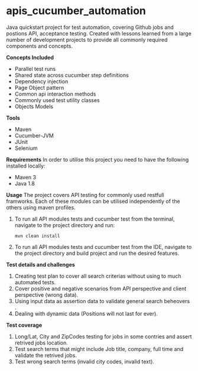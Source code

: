 # apis_cucumber_automation

Java quickstart project for test automation, covering Github jobs and postions API, acceptance testing. Created with lessons learned from a large number of development projects to provide all commonly required components and concepts. 

**Concepts Included**
* Parallel test runs
* Shared state across cucumber step definitions
* Dependency injection
* Page Object pattern
* Common api interaction methods
* Commonly used test utility classes
* Objects Models

**Tools**
* Maven
* Cucumber-JVM
* JUnit
* Selenium

**Requirements**
In order to utilise this project you need to have the following installed locally:

* Maven 3
* Java 1.8

**Usage**
The project covers API testing for commonly used restfull framworks.
Each of these modules can be utilised independently of the others using maven profiles.

1. To run all API modules tests and cucumber test from the terminal, navigate to the project directory and run:

     `mvn clean install`

2. To run all API modules tests and cucumber test from the IDE, navigate to the project directory and build project and run the desired features. 

**Test details and challenges**

1. Creating test plan to cover all search criterias without using to much automated tests.
2. Cover positive and negative scenarios from API perspective and client perspective (wrong data).
3. Using input data as assertion data to validate general search beheovers .
4. Dealing with dynamic data (Positions will not last for ever).

**Test coverage**
1. Long/Lat, City and ZipCodes testing for jobs in some contries and assert retrived jobs location.
2. Test search terms that might include Job title, company, full time and validate the retrived jobs.
3. Test wrong search terms (invalid city codes, invalid text).


